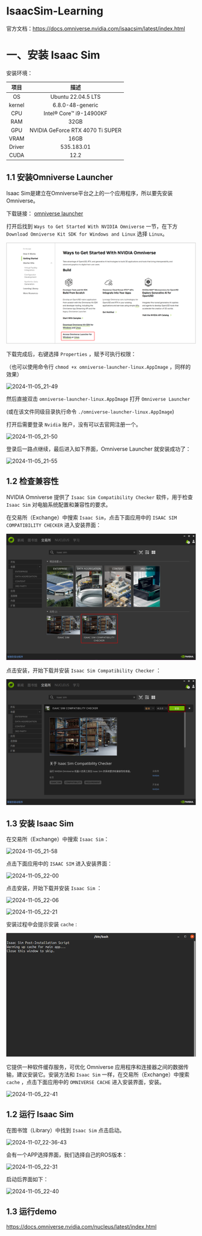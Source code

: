 # IsaacSim-Learning

官方文档：https://docs.omniverse.nvidia.com/isaacsim/latest/index.html



# 一、安装 Isaac Sim

安装环境：

|  项目  |               描述               |
| :----: | :------------------------------: |
|   OS   |        Ubuntu 22.04.5 LTS        |
| kernel |         6.8.0-48-generic         |
|  CPU   |     Intel® Core™ i9-14900KF      |
|  RAM   |               32GB               |
|  GPU   | NVIDIA GeForce RTX 4070 Ti SUPER |
|  VRAM  |               16GB               |
| Driver |            535.183.01            |
|  CUDA  |               12.2               |



## 1.1 安装Omniverse Launcher

Isaac Sim是建立在Omniverse平台之上的一个应用程序，所以要先安装Omniverse。

下载链接： [omniverse launcher](https://developer.nvidia.com/omniverse#section-getting-started)

打开后找到 `Ways to Get Started With NVIDIA Omniverse` 一节，在下方 `Download Omniverse Kit SDK for Windows and Linux` 选择 `Linux`。

![2024-11-05_21-47](./img/2024-11-05_21-47.png)

下载完成后，右键选择 `Properties` ，赋予可执行权限：

（也可以使用命令行 `chmod +x omniverse-launcher-linux.AppImage` ，同样的效果）

![2024-11-05_21-49](./img/2024-11-05_21-49.png)

然后直接双击 `omniverse-launcher-linux.AppImage` 打开 `Omniverse Launcher` 

(或在该文件同级目录执行命令 `./omniverse-launcher-linux.AppImage`)

打开后需要登录 `Nvidia` 账户，没有可以去官网注册一个。

![2024-11-05_21-50](./img/2024-11-05_21-50.png)

登录后一路点继续，最后进入如下界面，Omniverse Launcher 就安装成功了：

![2024-11-05_21-55](./img/2024-11-05_21-55.png)



## 1.2 检查兼容性

NVIDIA Omniverse 提供了 `Isaac Sim Compatibility Checker` 软件，用于检查 `Isaac Sim` 对电脑系统配置和兼容性的要求。

在交易所（Exchange）中搜索 `Isaac Sim`，点击下面应用中的 `ISAAC SIM COMPATIBILITY CHECKER` 进入安装界面：

![2024-11-06_21-54](./img/2024-11-06_21-54.png)

点击安装，开始下载并安装 `Isaac Sim Compatibility Checker` ：

![2024-11-06_21-56](./img/2024-11-06_21-56.png)





## 1.3 安装 Isaac Sim



在交易所（Exchange）中搜索 `Isaac Sim`：

![2024-11-05_21-58](./img/2024-11-05_21-58.png)

点击下面应用中的 `ISAAC SIM` 进入安装界面：

![2024-11-05_22-00](./img/2024-11-05_22-00.png)

点击安装，开始下载并安装 `Isaac Sim` ：

![2024-11-05_22-06](./img/2024-11-05_22-06.png)

![2024-11-05_22-21](./img/2024-11-05_22-21.png)

安装过程中会提示安装 `cache` :

![2024-11-05_22-25](./img/2024-11-05_22-25.png)

它提供一种软件缓存服务，可优化 Omniverse 应用程序和连接器之间的数据传输，建议安装它。安装方法和 `Isaac Sim` 一样，在交易所（Exchange）中搜索 `cache` ，点击下面应用中的 `OMNIVERSE CACHE` 进入安装界面，安装。

![2024-11-05_22-41](./img/2024-11-05_22-41.png)



## 1.2 运行 Isaac Sim

在图书馆（Library）中找到 `Isaac Sim` 点击启动。

![2024-11-07_22-36-43](./img/2024-11-07_22-36-43.png)

会有一个APP选择界面，我们选择自己的ROS版本：

![2024-11-05_22-31](./img/2024-11-05_22-31.png)

启动后界面如下：

![2024-11-05_22-40](./img/2024-11-05_22-40.png)



## 1.3 运行demo







https://docs.omniverse.nvidia.com/nucleus/latest/index.html

























